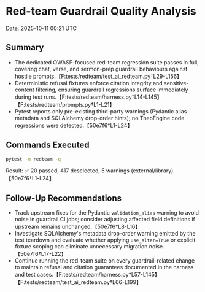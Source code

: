 # Red-team Guardrail Quality Analysis

Date: 2025-10-11 00:21 UTC

## Summary
- The dedicated OWASP-focused red-team regression suite passes in full, covering chat, verse, and sermon-prep guardrail behaviours against hostile prompts.【F:tests/redteam/test_ai_redteam.py†L29-L156】
- Deterministic refusal fixtures enforce citation integrity and sensitive-content filtering, ensuring guardrail regressions surface immediately during test runs.【F:tests/redteam/harness.py†L14-L145】【F:tests/redteam/prompts.py†L1-L21】
- Pytest reports only pre-existing third-party warnings (Pydantic alias metadata and SQLAlchemy drop-order hints); no TheoEngine code regressions were detected.【50e7f6†L1-L24】

## Commands Executed

```bash
pytest -m redteam -q
```
Result: ✅ 20 passed, 417 deselected, 5 warnings (external/library).【50e7f6†L1-L24】

## Follow-Up Recommendations
- Track upstream fixes for the Pydantic `validation_alias` warning to avoid noise in guardrail CI jobs; consider adjusting affected field definitions if upstream remains unchanged.【50e7f6†L8-L16】
- Investigate SQLAlchemy's metadata drop-order warning emitted by the test teardown and evaluate whether applying `use_alter=True` or explicit fixture scoping can eliminate unnecessary migration noise.【50e7f6†L17-L22】
- Continue running the red-team suite on every guardrail-related change to maintain refusal and citation guarantees documented in the harness and test cases.【F:tests/redteam/harness.py†L57-L145】【F:tests/redteam/test_ai_redteam.py†L66-L199】
